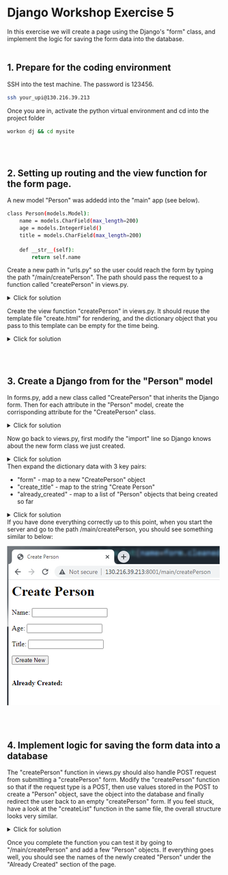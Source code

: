 # Django Workshop Exercise 5

In this exercise we will create a page using the Django's "form" class,  and implement the logic for saving the form data into the database. 
<br/><br/>
## 1. Prepare for the coding environment  

SSH into the test machine. The password is 123456.
```sh
ssh your_upi@130.216.39.213
```
Once you are in, activate the python virtual environment and cd into the project folder
```sh
workon dj && cd mysite
```
<br/><br/>

## 2. Setting up routing and the view function for the form page.
A new model "Person" was addedd into the "main" app (see below).
```sh
class Person(models.Model):
    name = models.CharField(max_length=200)
    age = models.IntegerField()
    title = models.CharField(max_length=200)

    def __str__(self):
        return self.name
```
Create a new path in "urls.py" so the user could reach the form by typing the path "/main/createPerson". The path should pass the request to a function called "createPerson" in views.py. 
<details>
  <summary>Click for solution</summary>
  
```sh
urlpatterns = [
        path('createPerson', views.createPerson),
        path('createList', views.createList),
        path('<str:name>', views.index),
        path('', views.home),   
]
```
</details>
    
Create the view function "createPerson" in views.py. It should reuse the template file "create.html" for rendering,  and the dictionary object that you pass to this template can be empty for the time being.
<details>
  <summary>Click for solution</summary>
      
```sh
def createPerson(request):
    data = {
    }
    return render(request, "main/create.html", data)
```
</details>
    
 <br/><br/>
    
## 3. Create a Django from for the "Person" model
In forms.py, add a new class called "CreatePerson" that inherits the Django form. Then for each attribute in the "Person" model, create the corrisponding attribute for the "CreatePerson" class.
    <details>
  <summary>Click for solution</summary>
      
```sh
class CreatePerson(forms.Form):
    name = forms.CharField(max_length=200)
    age = forms.IntegerField()
    title = forms.CharField(max_length=200)
```
</details>
    
Now go back to views.py, first modify the "import" line so Django knows about the new form class we just created.
    <details>
  <summary>Click for solution</summary>
      
```sh
from .forms import CreateNewList, CreatePerson
```
</details>
Then expand the dictionary data with 3 key pairs:
    
- "form" - map to a new "CreatePerson" object
- "create_title" - map to the string "Create Person"
- "already_created" - map to a list of "Person" objects that being created so far
<details>
  <summary>Click for solution</summary>
      
```sh
def createPerson(request):
    form = CreatePerson()
    already_created = Person.objects.all()
    data = {
        "form": form, 
        "create_title": "Create Person", 
        "already_created": already_created
    }
    return render(request, "main/create.html", data)
```
</details>
If you have done everything correctly up to this point, when you start the server and go to the path /main/createPerson, you should see something similar to below:
    
![alt text](https://github.com/phu004/django_part_five/blob/main/workshop5a.png)
    
 <br/><br/>
    
## 4. Implement logic for saving the form data into a database
The "createPerson" function in views.py should also handle POST request from submitting a "createPerson" form. Modify the "createPerson" function so that if the request type is a POST, then use values stored in the POST to create a "Person" object, save the object into the database and finally redirect the user back to an empty "createPerson" form. If you feel stuck, have a look at the "createList" function in the same file, the overall structure looks very similar.
<details>
  <summary>Click for solution</summary>
      
```sh
def createPerson(request):
    if request.method == "POST":
        form = CreatePerson(request.POST)
        if form.is_valid():
            formData = form.cleaned_data
            p = Person(name=formData["name"], age=formData["age"], title=formData["title"])
            p.save()
        return HttpResponseRedirect("createPerson")
    else:
        form = CreatePerson()

    already_created = Person.objects.all()
    data = {
        "form": form, 
        "create_title": "Create Person", 
        "already_created": already_created
    }
    return render(request, "main/create.html", data)
```
</details>
    
Once you complete the function you can test it by going to "/main/createPerson" and add a few "Person" objects. If everything goes well, you should see the names of the newly created "Person" under the "Already Created" section of the page.


